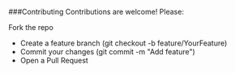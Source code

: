 ###Contributing
Contributions are welcome! Please:

Fork the repo
- Create a feature branch (git checkout -b feature/YourFeature)
- Commit your changes (git commit -m "Add feature")
- Open a Pull Request
